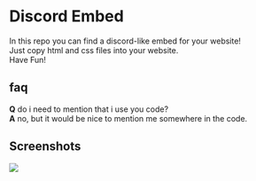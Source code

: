 # Discord Embed
In this repo you can find a discord-like embed for your website!<br>
Just copy html and css files into your website.<br>
Have Fun!

## faq
**Q** do i need to mention that i use you code?<br>
**A** no, but it would be nice to mention me somewhere in the code.

## Screenshots
![](https://i.imgur.com/siLkx2u.png)
